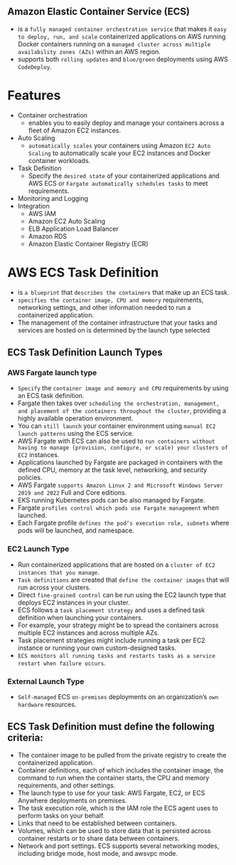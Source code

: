Amazon Elastic Container Service (ECS)
---

- is a `fully managed container orchestration service` that makes it `easy to deploy, run, and scale` containerized applications on AWS running Docker containers running on a `managed cluster across multiple availability zones (AZs)` within an AWS region.
- supports both `rolling updates` and `blue/green` deployments using AWS `CodeDeploy`.

# Features

- Container orchestration
  - enables you to easily deploy and manage your containers across a fleet of Amazon EC2 instances.
- Auto Scaling
  - `automatically scales` your containers using Amazon `EC2 Auto Scaling` to automatically scale your EC2 instances and Docker container workloads.
- Task Definition
  - Specify the `desired state` of your containerized applications and AWS ECS or `Fargate automatically schedules tasks` to meet requirements.
- Monitoring and Logging
- Integration
  - AWS IAM
  - Amazon EC2 Auto Scaling
  - ELB Application Load Balancer
  - Amazon RDS
  - Amazon Elastic Container Registry (ECR)

# AWS ECS Task Definition

- is `a blueprint` that `describes the containers` that make up an ECS task.
- `specifies the container image, CPU and memory` requirements, networking settings, and other information needed to run a containerized application.
- The management of the container infrastructure that your tasks and services are hosted on is determined by the launch type selected

## ECS Task Definition Launch Types

### AWS Fargate launch type

- `Specify` the `container image and memory and CPU` requirements by using an ECS task definition.
- Fargate then takes over `scheduling the orchestration, management, and placement of the containers throughout the cluster`, providing a highly available operation environment.
- You can `still launch` your container environment using `manual EC2 launch patterns` using the ECS service.
- AWS Fargate with ECS can also be used to `run containers without having to manage (provision, configure, or scale) your clusters of EC2` instances.
- Applications launched by Fargate are packaged in containers with the defined CPU, memory at the task level, networking, and security policies.
- AWS Fargate `supports Amazon Linux 2 and Microsoft Windows Server 2019 and 2022` Full and Core editions.
- EKS running Kubernetes pods can be also managed by Fargate.
- Fargate `profiles control which pods use Fargate management` when launched.
- Each Fargate profile `defines the pod’s execution role, subnets` where pods will be launched, and namespace.

### EC2 Launch Type

- Run containerized applications that are hosted on a `cluster of EC2 instances that you manage`.
- `Task definitions` are created that `define the container images` that will run across your clusters.
- Direct `fine-grained control` can be run using the EC2 launch type that deploys EC2 instances in your cluster.
- ECS follows a `task placement strategy` and uses a defined task definition when launching your containers.
- For example, your strategy might be to spread the containers across multiple EC2 instances and across multiple AZs.
- Task placement strategies might include running a task per EC2 instance or running your own custom-designed tasks.
- `ECS monitors all running tasks and restarts tasks as a service restart when failure occurs`.

### External Launch Type

- `Self-managed` ECS `on-premises` deployments on an organization’s `own hardware` resources.

## ECS Task Definition must define the following criteria:

- The container image to be pulled from the private registry to create the containerized application.
- Container definitions, each of which includes the container image, the command to run when the container starts, the CPU and memory requirements, and other settings.
- The launch type to use for your task: AWS Fargate, EC2, or ECS Anywhere deployments on premises.
- The task execution role, which is the IAM role the ECS agent uses to perform tasks on your behalf.
- Links that need to be established between containers.
- Volumes, which can be used to store data that is persisted across container restarts or to share data between containers.
- Network and port settings. ECS supports several networking modes, including bridge mode, host mode, and awsvpc mode.


